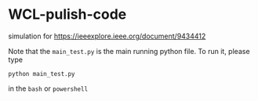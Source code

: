 # WCL-pulish-code
simulation for https://ieeexplore.ieee.org/document/9434412

Note that the `main_test.py` is the main running python file. To run it, please type 
```shell
python main_test.py
```
in the `bash` or `powershell`
